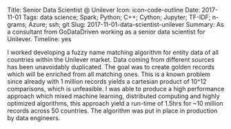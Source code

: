 Title: Senior Data Scientist @ Unilever
Icon: icon-code-outline
Date: 2017-11-01
Tags: data science; Spark; Python; C++; Cython; Jupyter; TF-IDF; n-grams; Azure; ssh; git
Slug: 2017-11-01-data-scientist-unilever
Summary: As a consultant from GoDataDriven working as a senior data scientist for Unilever.
Timeline: yes

I worked developing a fuzzy name matching algorithm for entity data of all countries within the Unilever market. Data coming from different sources has been unavoidably duplicated. The goal was to create golden records which will be enriched from all matching ones. This is a known problem since already with 1 million records yields a cartesian product of 10^12 comparisons, which is unfeasible. I was able to produce a high performance approach which mixed machine learning, distributed computing and highly optimized algorithms, this approach yield a run-time of 1.5hrs for ~10 million records across 50 countries. The algorithm was put in place in production by data engineers.
